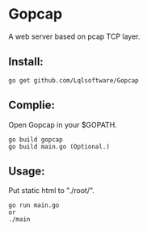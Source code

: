 # Gopcap
A web server based on pcap TCP layer.

## Install:

    go get github.com/Lqlsoftware/Gopcap

## Complie:
Open Gopcap in your $GOPATH.

    go build gopcap
    go build main.go (Optional.) 

## Usage:
Put static html to "./root/".

    go run main.go
    or
    ./main
